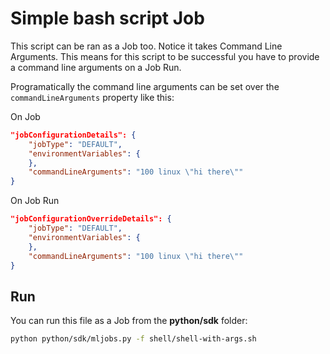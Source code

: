 # Simple bash script Job

This script can be ran as a Job too. Notice it takes Command Line Arguments. This means for this script to be successful you have to provide a command line arguments on a Job Run.

Programatically the command line arguments can be set over the `commandLineArguments` property like this:

On Job

```json
"jobConfigurationDetails": {
    "jobType": "DEFAULT",
    "environmentVariables": {
    },
    "commandLineArguments": "100 linux \"hi there\""
}
```

On Job Run

```json
"jobConfigurationOverrideDetails": {
    "jobType": "DEFAULT",
    "environmentVariables": {
    },
    "commandLineArguments": "100 linux \"hi there\""
}
```

## Run

You can run this file as a Job from the **python/sdk** folder:

```bash
python python/sdk/mljobs.py -f shell/shell-with-args.sh
```
